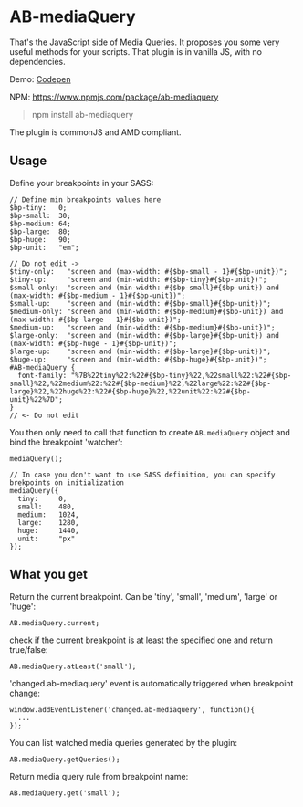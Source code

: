 # AB-mediaQuery
That's the JavaScript side of Media Queries. It proposes you some very useful methods for your scripts.
That plugin is in vanilla JS, with no dependencies.

Demo: [Codepen](http://codepen.io/lordfpx/pen/dXopOW?editors=0010)

NPM: https://www.npmjs.com/package/ab-mediaquery

> npm install ab-mediaquery

The plugin is commonJS and AMD compliant.


## Usage

Define your breakpoints in your SASS:
```
// Define min breakpoints values here
$bp-tiny:   0; 
$bp-small:  30; 
$bp-medium: 64; 
$bp-large:  80;
$bp-huge:   90;
$bp-unit:   "em"; 

// Do not edit ->
$tiny-only:   "screen and (max-width: #{$bp-small - 1}#{$bp-unit})";
$tiny-up:     "screen and (min-width: #{$bp-tiny}#{$bp-unit})";
$small-only:  "screen and (min-width: #{$bp-small}#{$bp-unit}) and (max-width: #{$bp-medium - 1}#{$bp-unit})";
$small-up:    "screen and (min-width: #{$bp-small}#{$bp-unit})";
$medium-only: "screen and (min-width: #{$bp-medium}#{$bp-unit}) and (max-width: #{$bp-large - 1}#{$bp-unit})";
$medium-up:   "screen and (min-width: #{$bp-medium}#{$bp-unit})";
$large-only:  "screen and (min-width: #{$bp-large}#{$bp-unit}) and (max-width: #{$bp-huge - 1}#{$bp-unit})";
$large-up:    "screen and (min-width: #{$bp-large}#{$bp-unit})";
$huge-up:     "screen and (min-width: #{$bp-huge}#{$bp-unit})";
#AB-mediaQuery {
  font-family: "%7B%22tiny%22:%22#{$bp-tiny}%22,%22small%22:%22#{$bp-small}%22,%22medium%22:%22#{$bp-medium}%22,%22large%22:%22#{$bp-large}%22,%22huge%22:%22#{$bp-huge}%22,%22unit%22:%22#{$bp-unit}%22%7D";
}
// <- Do not edit
```

You then only need to call that function to create `AB.mediaQuery` object and bind the breakpoint 'watcher':
```
mediaQuery();

// In case you don't want to use SASS definition, you can specify brekpoints on initialization
mediaQuery({
  tiny:     0,
  small:    480,
  medium:   1024,
  large:    1280,
  huge:     1440,
  unit:     "px"
});
```


## What you get

Return the current breakpoint. Can be 'tiny', 'small', 'medium', 'large' or 'huge':

```
AB.mediaQuery.current;
```

check if the current breakpoint is at least the specified one and return true/false:

```
AB.mediaQuery.atLeast('small');
```

'changed.ab-mediaquery' event is automatically triggered when breakpoint change:
```
window.addEventListener('changed.ab-mediaquery', function(){
  ...
});
```

You can list watched media queries generated by the plugin:
```
AB.mediaQuery.getQueries();
```

Return media query rule from breakpoint name:
```
AB.mediaQuery.get('small');
```

